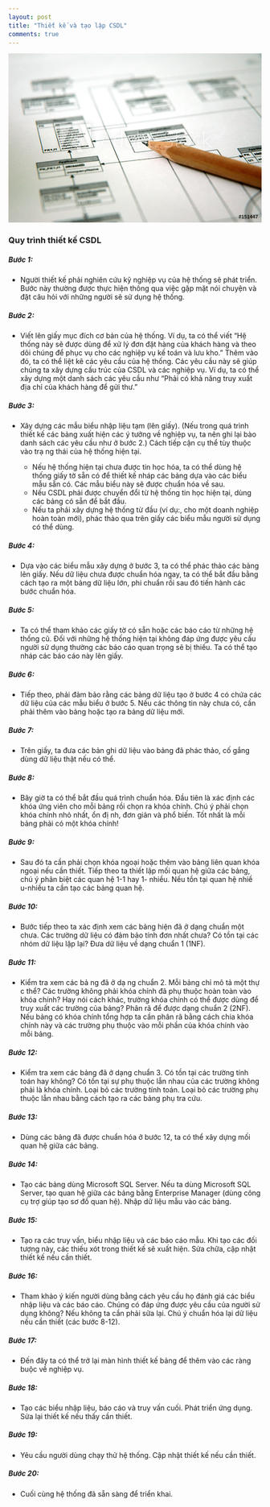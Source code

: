 ```yaml
---
layout: post
title: "Thiết kế và tạo lập CSDL"
comments: true
---
```


![Database](https://raw.githubusercontent.com/qndev/blog/gh-pages/images/posts/database.jpeg)

### Quy trình thiết kế CSDL

##### Bước 1:
* Người thiết kế phải nghiên cứu kỹ nghiệp vụ của hệ thống sẽ phát triển. Bước này thường
được thực hiện thông qua việc gặp mặt nói chuyện và đặt câu hỏi với những người sẽ sử
dụng hệ thống.

<!--more-->

##### Bước 2:
* Viết lên giấy mục đích cơ bản của hệ thống. Ví dụ, ta có thể viết “Hệ thống này sẽ được dùng
để xử lý đơn đặt hàng của khách hàng và theo dõi chúng để phục vụ cho các nghiệp vụ kế
toán và lưu kho.” Thêm vào đó, ta có thể liệt kê các yêu cầu của hệ thống. Các yêu cầu này sẽ
giúp chúng ta xây dựng cấu trúc của CSDL và các nghiệp vụ. Ví dụ, ta có thể xây dựng một
danh sách các yêu cầu như “Phải có khả năng truy xuất địa chỉ của khách hàng để gửi thư.”

##### Bước 3:
* Xây dựng các mẫu biểu nhập liệu tạm (lên giấy). (Nếu trong quá trình thiết kế các bảng xuất
hiện các ý tưởng về nghiệp vụ, ta nên ghi lại bào danh sách các yêu cầu như ở bước 2.) Cách
tiếp cận cụ thể tùy thuộc vào trạ ng thái của hệ thống hiện tại.

   * Nếu hệ thống hiện tại chưa được tin học hóa, ta có thể dùng hệ thống giấy tờ sẵn có để
thiết kế nháp các bảng dựa vào các biểu mẫu sẵn có. Các mẫu biểu này sẽ được chuẩn
hóa về sau.
   * Nếu CSDL phải được chuyển đổi từ hệ thống tin học hiện tại, dùng các bảng có sẵn để
bắt đầu.
   * Nếu ta phải xây dựng hệ thống từ đầu (ví dụ:, cho một doanh nghiệp hoàn toàn mới),
phác thảo qua trên giấy các biểu mẫu người sử dụng có thể dùng.

##### Bước 4:
* Dựa vào các biểu mẫu xây dựng ở bước 3, ta có thể phác thảo các bảng lên giấy. Nếu dữ liệu
chưa được chuẩn hóa ngay, ta có thể bắt đầu bằng cách tạo ra một bảng dữ liệu lớn, phi
chuẩn rồi sau đó tiến hành các bước chuẩn hóa.

##### Bước 5:
* Ta có thể tham khảo các giấy tờ có sẵn hoặc các báo cáo từ những hệ thống cũ. Đối với
những hệ thống hiện tại không đáp ứng được yêu cấu người sử dụng thường các báo cáo
quan trọng sẽ bị thiếu. Ta có thể tạo nháp các báo cáo này lên giấy.

##### Bước 6:
* Tiếp theo, phải đảm bảo rằng các bảng dữ liệu tạo ở bước 4 có chứa các dữ liệu của các mẫu
biểu ở bước 5. Nếu các thông tin này chưa có, cần phải thêm vào bảng hoặc tạo ra bảng dữ
liệu mới.

##### Bước 7:
* Trên giấy, ta đưa các bản ghi dữ liệu vào bảng đã phác thảo, cố gắng dùng dữ liệu thật nếu có
thể.

##### Bước 8:
* Bây giờ ta có thể bắt đầu quá trình chuẩn hóa. Đầu tiên là xác định các khóa ứng viên cho
mỗi bảng rồi chọn ra khóa chính. Chú ý phải chọn khóa chính nhỏ nhất, ổn đị nh, đơn giản và
phổ biến. Tốt nhất là mỗi bảng phải có một khóa chính!

##### Bước 9:
* Sau đó ta cần phải chọn khóa ngoại hoặc thêm vào bảng liên quan khóa ngoại nếu cần thiết.
Tiếp theo ta thiết lập mối quan hệ giữa các bảng, chú ý phân biệt các quan hệ 1-1 hay 1-
nhiều. Nếu tồn tại quan hệ nhiề u-nhiều ta cần tạo các bảng quan hệ.

##### Bước 10:
* Bước tiếp theo ta xác định xem các bảng hiện đã ở dạng chuẩn một chưa. Các trường dữ liệu
có đảm bảo tính đơn nhất chưa? Có tồn tại các nhóm dữ liệu lặp lại? Đưa dữ liệu về dạng
chuẩn 1 (1NF).

##### Bước 11:
* Kiểm tra xem các bả ng đã ở dạ ng chuẩn 2. Mỗi bảng chỉ mô tả một thự c thể? Các trường
không phải khóa chính đã phụ thuộc hoàn toàn vào khóa chính? Hay nói cách khác, trường
khóa chính có thể được dùng để truy xuất các trường của bảng? Phân rã để được dạng chuẩn
2 (2NF). Nếu bảng có khóa chính tổng hợp ta cần phân rã bằng cách chia khóa chính này và
các trường phụ thuộc vào mỗi phần của khóa chính vào mỗi bảng.

##### Bước 12:
* Kiểm tra xem các bảng đã ở dạng chuẩn 3. Có tồn tại các trường tính toán hay không? Có tồn
tại sự phụ thuộc lẫn nhau của các trường không phải là khóa chính. Loại bỏ các trường tính
toán. Loại bỏ các trường phụ thuộc lẫn nhau bằng cách tạo ra các bảng phụ tra cứu.

##### Bước 13:
* Dùng các bảng đã được chuẩn hóa ở bước 12, ta có thể xây dựng mối quan hệ giữa các bảng.

##### Bước 14:
* Tạo các bảng dùng Microsoft SQL Server. Nếu ta dùng Microsoft SQL Server, tạo quan hệ
giữa các bảng bằng Enterprise Manager (dùng công cụ trợ giúp tạo sơ đồ quan hệ). Nhập dữ
liệu mẫu vào các bảng.

##### Bước 15:
* Tạo ra các truy vấn, biểu nhập liệu và các báo cáo mẫu. Khi tạo các đối tượng này, các thiếu
xót trong thiết kế sẽ xuất hiện. Sửa chữa, cập nhật thiết kế nếu cần thiết.

##### Bước 16:
* Tham khảo ý kiến người dùng bằng cách yêu cầu họ đánh giá các biểu nhập liệu và các báo
cáo. Chúng có đáp ứng được yêu cầu của người sử dụng không? Nếu không ta cần phải sữa
lại. Chú ý chuẩn hóa lại dữ liệu nếu cần thiết (các bước 8-12).

##### Bước 17:
* Đến đây ta có thể trở lại màn hình thiết kế bảng để thêm vào các ràng buộc về nghiệp vụ.

##### Bước 18:
* Tạo các biểu nhập liệu, báo cáo và truy vấn cuối. Phát triển ứng dụng. Sửa lại thiết kế nếu
thấy cần thiết.

##### Bước 19:
* Yêu cầu người dùng chạy thử hệ thống. Cập nhật thiết kế nếu cần thiết.

##### Bước 20:
* Cuối cùng hệ thống đã sẵn sàng để triển khai.
